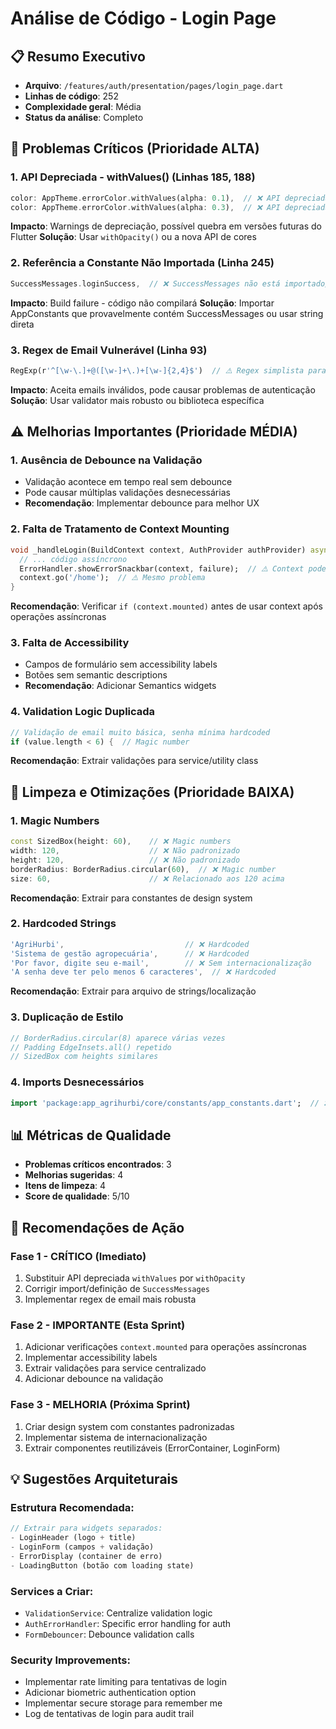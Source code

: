 # Análise de Código - Login Page

## 📋 Resumo Executivo
- **Arquivo**: `/features/auth/presentation/pages/login_page.dart`
- **Linhas de código**: 252
- **Complexidade geral**: Média
- **Status da análise**: Completo

## 🚨 Problemas Críticos (Prioridade ALTA)

### 1. **API Depreciada - withValues() (Linhas 185, 188)**
```dart
color: AppTheme.errorColor.withValues(alpha: 0.1),  // ❌ API depreciada
color: AppTheme.errorColor.withValues(alpha: 0.3),  // ❌ API depreciada
```
**Impacto**: Warnings de depreciação, possível quebra em versões futuras do Flutter
**Solução**: Usar `withOpacity()` ou a nova API de cores

### 2. **Referência a Constante Não Importada (Linha 245)**
```dart
SuccessMessages.loginSuccess,  // ❌ SuccessMessages não está importado/definido
```
**Impacto**: Build failure - código não compilará
**Solução**: Importar AppConstants que provavelmente contém SuccessMessages ou usar string direta

### 3. **Regex de Email Vulnerável (Linha 93)**
```dart
RegExp(r'^[\w-\.]+@([\w-]+\.)+[\w-]{2,4}$')  // ⚠️ Regex simplista para email
```
**Impacto**: Aceita emails inválidos, pode causar problemas de autenticação
**Solução**: Usar validator mais robusto ou biblioteca específica

## ⚠️ Melhorias Importantes (Prioridade MÉDIA)

### 1. **Ausência de Debounce na Validação**
- Validação acontece em tempo real sem debounce
- Pode causar múltiplas validações desnecessárias
- **Recomendação**: Implementar debounce para melhor UX

### 2. **Falta de Tratamento de Context Mounting**
```dart
void _handleLogin(BuildContext context, AuthProvider authProvider) async {
  // ... código assíncrono
  ErrorHandler.showErrorSnackbar(context, failure);  // ⚠️ Context pode não estar mounted
  context.go('/home');  // ⚠️ Mesmo problema
}
```
**Recomendação**: Verificar `if (context.mounted)` antes de usar context após operações assíncronas

### 3. **Falta de Accessibility**
- Campos de formulário sem accessibility labels
- Botões sem semantic descriptions
- **Recomendação**: Adicionar Semantics widgets

### 4. **Validation Logic Duplicada**
```dart
// Validação de email muito básica, senha mínima hardcoded
if (value.length < 6) {  // Magic number
```
**Recomendação**: Extrair validações para service/utility class

## 🧹 Limpeza e Otimizações (Prioridade BAIXA)

### 1. **Magic Numbers**
```dart
const SizedBox(height: 60),    // ❌ Magic numbers
width: 120,                    // ❌ Não padronizado
height: 120,                   // ❌ Não padronizado
borderRadius: BorderRadius.circular(60),  // ❌ Magic number
size: 60,                      // ❌ Relacionado aos 120 acima
```
**Recomendação**: Extrair para constantes de design system

### 2. **Hardcoded Strings**
```dart
'AgriHurbi',                           // ❌ Hardcoded
'Sistema de gestão agropecuária',      // ❌ Hardcoded
'Por favor, digite seu e-mail',        // ❌ Sem internacionalização
'A senha deve ter pelo menos 6 caracteres',  // ❌ Hardcoded
```
**Recomendação**: Extrair para arquivo de strings/localização

### 3. **Duplicação de Estilo**
```dart
// BorderRadius.circular(8) aparece várias vezes
// Padding EdgeInsets.all() repetido
// SizedBox com heights similares
```

### 4. **Imports Desnecessários**
```dart
import 'package:app_agrihurbi/core/constants/app_constants.dart';  // ❌ Usado apenas para SuccessMessages que falha
```

## 📊 Métricas de Qualidade
- **Problemas críticos encontrados**: 3
- **Melhorias sugeridas**: 4  
- **Itens de limpeza**: 4
- **Score de qualidade**: 5/10

## 🔧 Recomendações de Ação

### **Fase 1 - CRÍTICO (Imediato)**
1. Substituir API depreciada `withValues` por `withOpacity`
2. Corrigir import/definição de `SuccessMessages`
3. Implementar regex de email mais robusta

### **Fase 2 - IMPORTANTE (Esta Sprint)**
1. Adicionar verificações `context.mounted` para operações assíncronas
2. Implementar accessibility labels
3. Extrair validações para service centralizado
4. Adicionar debounce na validação

### **Fase 3 - MELHORIA (Próxima Sprint)**
1. Criar design system com constantes padronizadas
2. Implementar sistema de internacionalização
3. Extrair componentes reutilizáveis (ErrorContainer, LoginForm)

## 💡 Sugestões Arquiteturais

### **Estrutura Recomendada:**
```dart
// Extrair para widgets separados:
- LoginHeader (logo + title)
- LoginForm (campos + validação)  
- ErrorDisplay (container de erro)
- LoadingButton (botão com loading state)
```

### **Services a Criar:**
- `ValidationService`: Centralize validation logic
- `AuthErrorHandler`: Specific error handling for auth
- `FormDebouncer`: Debounce validation calls

### **Security Improvements:**
- Implementar rate limiting para tentativas de login
- Adicionar biometric authentication option
- Implementar secure storage para remember me
- Log de tentativas de login para audit trail